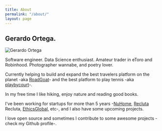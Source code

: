 ```yaml
---
title: About
permalink: "/about/"
layout: page
---
```


## Gerardo Ortega.

![Gerardo Ortega](https://g3ortega.com/assets/gerardo-ortega.jpg "Gerardo Ortega photo")

Software engineer. Data Science enthusiast. Amateur trader in eToro and Robinhood. Photographer wannabe, and poetry lover.

Currently helping to build and expand the best travelers platform on the planet -aka [RoadGoat](https://www.roadgoat.com)- and the best platform to play tennis -aka [playbycourt](https://playbycourt.com)-.

In my free time I like hiking, enjoy nature and reading good books.

I've been working for startups for more than 5 years -[NuHome](https://www.nuhome.com.ni), [Recluta](https://recluta.com) Recluta, [EthicsGlobal](https://ethicsglobal.com), etc-, and I also have some upcoming projects.

I love open source and sometimes I contribute to some awesome projects -check my Github profile-.